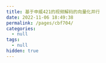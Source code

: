 ```yaml
---
title: 基于申威421的视频解码的向量化并行
date: 2022-11-06 18:49:38
permalink: /pages/cbf704/
categories: 
  - null
tags: 
  - null
hidden: true
---
```




